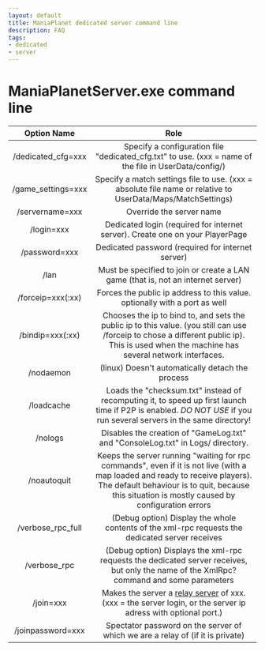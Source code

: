 ```yaml
---
layout: default
title: ManiaPlanet dedicated server command line
description: FAQ
tags:
- dedicated
- server
---
```


# ManiaPlanetServer.exe command line

| Option Name         | Role                                                                                                                                                                                                                            |
|:-------------------:|:-------------------------------------------------------------------------------------------------------------------------------------------------------------------------------------------------------------------------------:|
| /dedicated_cfg=xxx  | Specify a configuration file "dedicated_cfg.txt" to use. (xxx = name of the file in UserData/config/)                                                                                                                           |
| /game_settings=xxx  | Specify a match settings file to use. (xxx = absolute file name or relative to UserData/Maps/MatchSettings)                                                                                                                     |
| /servername=xxx     | Override the server name                                                                                                                                                                                                        |
| /login=xxx          | Dedicated login (required for internet server). Create one on your PlayerPage                                                                                                                                                   |
| /password=xxx       | Dedicated password (required for internet server)                                                                                                                                                                               |
| /lan                | Must be specified to join or create a LAN game (that is, not an internet server)                                                                                                                                                |
| /forceip=xxx(:xx)   | Forces the public ip address to this value. optionally with a port as well                                                                                                                                                      |
| /bindip=xxx(:xx)    | Chooses the ip to bind to, and sets the public ip to this value. (you still can use /forceip to chose a different public ip). This is used when the machine has several network interfaces.                                     |
| /nodaemon           | (linux) Doesn't automatically detach the process                                                                                                                                                                                |
| /loadcache          | Loads the "checksum.txt" instead of recomputing it, to speed up first launch time if P2P is enabled. *DO NOT USE* if you run several servers in the same directory!                                                             |
| /nologs             | Disables the creation of "GameLog.txt" and "ConsoleLog.txt" in Logs/ directory.                                                                                                                                                 |
| /noautoquit         | Keeps the server running "waiting for rpc commands", even if it is not live (with a map loaded and ready to receive players). The default behaviour is to quit, because this situation is mostly caused by configuration errors |
| /verbose_rpc_full   | (Debug option) Display the whole contents of the xml-rpc requests the dedicated server receives                                                                                                                                 |
| /verbose_rpc        | (Debug option) Displays the xml-rpc requests the dedicated server receives, but only the name of the XmlRpc? command and some parameters                                                                                        |
| /join=xxx       | Makes the server a [relay server][1] of xxx. (xxx = the server login, or the server ip adress with optional port.)                                                                                       |
| /joinpassword=xxx | Spectator password on the server of which we are a relay of (if it is private)                                                                                                                                                                     |

[1]: http://doc.maniaplanet.com/dedicated-server/basic.html#Relay-Servers
